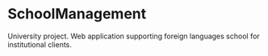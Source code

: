 # SchoolManagement
University project. Web application supporting foreign languages school for institutional clients.
